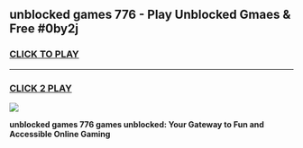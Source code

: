 
## unblocked games 776 - Play Unblocked Gmaes & Free #0by2j
<h3>
<a href="https://premium.freeplayer.one?title=unblocked_games_776&ref=01M">CLICK TO PLAY</a></h3>
<hr>

<h3>
<a href="https://premium.freeplayer.one?title=unblocked_games_776&ref=01M">CLICK 2 PLAY</a>
  
</h3>

<a href="https://premium.freeplayer.one?title=unblocked_games_776&ref=01M"><img src="https://clearcache.store/games.png"></a>


**unblocked games 776 games unblocked: Your Gateway to Fun and Accessible Online Gaming**
